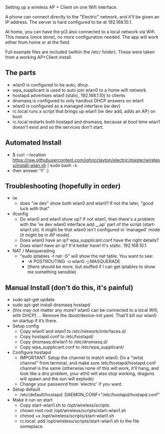 Setting up a wireless AP + Client on one Wifi interface.

A phone can connect directly to the "Electric" network, and it'll be given an IP address. The server is hard configured to be at 192.168.10.1.

At home, you can have the pi3 also connected to a local network via Wifi.
This means (once done), no more configuration needed. The app will work either from home
or at the field.

Full example files are included (within the /etc/ folder).
These were taken from a working AP+Client install.

The parts
--
- wlan0 is configured to be auto, dhcp. 
- wpa_supplicant is used to auto join wlan0 to a home wifi network. 
- hostapd advertises wlan1 (static, 192.168.1.10) to clients
- dnsmasq is configured to only handout DHCP answers on wlan1
- wlan0 is configured as a managed interface (iw dev)
- rc.local runs a script that brings up wlan1 (iw dev add, adds an AP) on boot
- rc.local restarts both hostapd and dnsmasq, because at boot time wlan1 doesn't exist and so the services don't start.

Automated Install
--
 - $ curl --location https://raw.githubusercontent.com/johncclayton/electric/master/wireless/install-wlan.sh | sudo bash -s
 - then answer 'Y' :)


Troubleshooting (hopefully in order)
--
- iw
  - does "iw dev" show both wlan0 and wlan1? If not the later, "good luck with that"
- ifconfig
  - Do wlan0 and wlan1 show up?  If not wlan1, then there's a problem with the 'iw dev wlan0 interface add __ap' part of the script (start-wlan1.sh). It might be that wlan0 isn't configured in 'managed' mode (it might be in AP mode)
  - Does wlan0 have an ip? wpa_supplicant.conf have the right details?
  - Does wlan1 have an ip? It'd better have! It's static. 192.168.10.1
- NAT / Masquerading
  - "sudo iptables -t nat -S" will show the nat table. You want to see:
    - -A POSTROUTING -o wlan0 -j MASQUERADE
    - (there should be more, but stuffed if I can get iptables to show me something sensible)



Manual Install (don't do this, it's painful)
---

- sudo apt-get update
- sudo apt-get install dnsmasq hostapd
- [this may not matter any more?  wlan0 can be connected to a local Wifi, with DHCP] ... Remove the /boot/device-init.yaml. That’ll kill our wlan0 on startup if it’s there.
- Setup config
  - Copy wlan0 and wlan1 to /etc/network/interfaces.d/
  - Copy hostapd.conf to /etc/hostapd/
  - Copy dnsmasq.d/wlan1 to /etc/dnsmasq.d/
  - Copy wpa_supplicant.conf to /etc/wpa_supplicant/
- Configure hostapd
  - IMPORTANT: Setup the channel to match wlan0. Do a "iwlist channel" from terminal, and make sure /etc/hostapd/hostapd.conf channel is the same (otherwise none of this will work, it'll hang, and look like a dns problem, your eth0 will also stop working, dragons will spawn and the sun will explode)
  - Change your password from 'electric' if you want.
- Setup default
  - /etc/default/hostapd: DAEMON_CONF="/etc/hostapd/hostapd.conf"
- Make it run on start
  - Copy start-wlan1.sh to /opt/wireless/scripts.
  - chown root.root /opt/wireless/scripts/start-wlan1.sh
  - chmod +x /opt/wireless/scripts/start-wlan1.sh
  - rc.local: add /opt/wireless/scripts/start-wlan1.sh to the file someplace.
